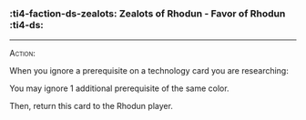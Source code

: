 ### :ti4-faction-ds-zealots: __Zealots of Rhodun - Favor of Rhodun__ :ti4-ds:

---
<span style="font-variant:small-caps;">Action</span>:

When you ignore a prerequisite on a technology card you are researching:

You may ignore 1 additional prerequisite of the same color.

Then, return this card to the Rhodun player.
